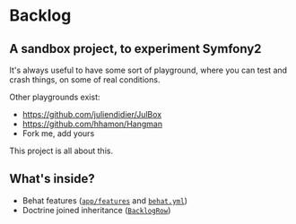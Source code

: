 Backlog
=======

A sandbox project, to experiment Symfony2
-----------------------------------------

It's always useful to have some sort of playground, where you can test and
crash things, on some of real conditions.

Other playgrounds exist:

* https://github.com/juliendidier/JulBox
* https://github.com/hhamon/Hangman
* Fork me, add yours

This project is all about this.

What's inside?
--------------

* Behat features ([``app/features``][0] and [``behat.yml``][1])
* Doctrine joined inheritance ([``BacklogRow``][2])

[0]: https://github.com/alexandresalome/Backlog/tree/master/app/features
[1]: https://github.com/alexandresalome/Backlog/blob/master/behat.yml
[2]: https://github.com/alexandresalome/Backlog/blob/master/src/Backlog/BacklogBundle/Resources/config/doctrine/BacklogRow.orm.xml
